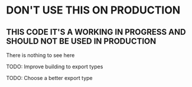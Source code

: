# DON'T USE THIS ON PRODUCTION
## THIS CODE IT'S A WORKING IN PROGRESS AND SHOULD NOT BE USED IN PRODUCTION

There is nothing to see here

TODO: Improve building to export types

TODO: Choose a better export type